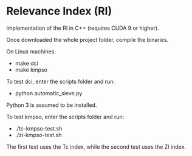 # Relevance Index (RI)

Implementation of the RI in C++ (requires CUDA 9 or higher).

Once downloaded the whole project folder, compile the binaries.

On Linux machines:

* make dci
* make kmpso

To test dci, enter the scripts folder and run:

* python automatic_sieve.py

Python 3 is assumed to be installed.

To test kmpso, enter the scripts folder and run:

* ./tc-kmpso-test.sh 
* ./zi-kmpso-test.sh

The first test uses the Tc index, while the second test uses the ZI index.

